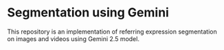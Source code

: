 # Segmentation using Gemini
This repository is an implementation of referring expression segmentation on images and videos using Gemini 2.5 model.
